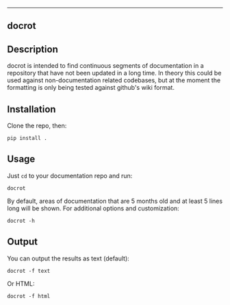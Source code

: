 ------
docrot
------

Description
-----------

docrot is intended to find continuous segments of documentation in a
repository that have not been updated in a long time.  In theory this could be
used against non-documentation related codebases, but at the moment the
formatting is only being tested against github's wiki format.

Installation
------------

Clone the repo, then:

	pip install .

Usage
-----

Just ``cd`` to your documentation repo and run:

	docrot

By default, areas of documentation that are 5 months old and at least 5 lines
long will be shown.  For additional options and customization:

	docrot -h

Output
------

You can output the results as text (default):

	docrot -f text

Or HTML:

	docrot -f html
